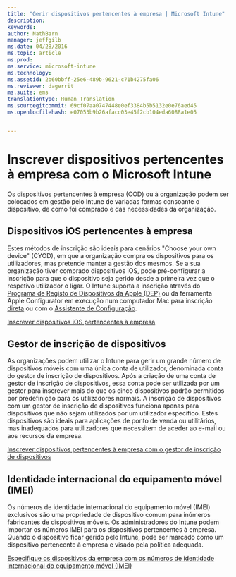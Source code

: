```yaml
---
title: "Gerir dispositivos pertencentes à empresa | Microsoft Intune"
description: 
keywords: 
author: NathBarn
manager: jeffgilb
ms.date: 04/28/2016
ms.topic: article
ms.prod: 
ms.service: microsoft-intune
ms.technology: 
ms.assetid: 2b60bbff-25e6-489b-9621-c71b4275fa06
ms.reviewer: dagerrit
ms.suite: ems
translationtype: Human Translation
ms.sourcegitcommit: 69cf07aa0747448e0ef3384b5b5132e0e76aed45
ms.openlocfilehash: e07053b9b26afacc03e45f2cb104eda6088a1e05


---
```


# Inscrever dispositivos pertencentes à empresa com o Microsoft Intune
Os dispositivos pertencentes à empresa (COD) ou à organização podem ser colocados em gestão pelo Intune de variadas formas consoante o dispositivo, de como foi comprado e das necessidades da organização.

## Dispositivos iOS pertencentes à empresa
Estes métodos de inscrição são ideais para cenários "Choose your own device" (CYOD), em que a organização compra os dispositivos para os utilizadores, mas pretende manter a gestão dos mesmos. Se a sua organização tiver comprado dispositivos iOS, pode pré-configurar a inscrição para que o dispositivo seja gerido desde a primeira vez que o respetivo utilizador o ligar. O Intune suporta a inscrição através do [Programa de Registo de Dispositivos da Apple (DEP)](ios-device-enrollment-program-in-microsoft-intune.md) ou da ferramenta Apple Configurator em execução num computador Mac para inscrição [direta](ios-direct-enrollment-in-microsoft-intune.md) ou com o [Assistente de Configuração](ios-setup-assistant-enrollment-in-microsoft-intune.md).

[Inscrever dispositivos iOS pertencentes à empresa](enroll-corporate-owned-ios-devices-in-microsoft-intune.md)

## Gestor de inscrição de dispositivos
As organizações podem utilizar o Intune para gerir um grande número de dispositivos móveis com uma única conta de utilizador, denominada conta do gestor de inscrição de dispositivos. Após a criação de uma conta de gestor de inscrição de dispositivos, essa conta pode ser utilizada por um gestor para inscrever mais do que os cinco dispositivos padrão permitidos por predefinição para os utilizadores normais. A inscrição de dispositivos com um gestor de inscrição de dispositivos funciona apenas para dispositivos que não sejam utilizados por um utilizador específico. Estes dispositivos são ideais para aplicações de ponto de venda ou utilitários, mas inadequados para utilizadores que necessitem de aceder ao e-mail ou aos recursos da empresa.

[Inscrever dispositivos pertencentes à empresa com o gestor de inscrição de dispositivos](enroll-corporate-owned-devices-with-the-device-enrollment-manager-in-microsoft-intune.md)

## Identidade internacional do equipamento móvel (IMEI)
Os números de identidade internacional do equipamento móvel (IMEI) exclusivos são uma propriedade de dispositivo comum para inúmeros fabricantes de dispositivos móveis. Os administradores do Intune podem importar os números IMEI para os dispositivos pertencentes à empresa. Quando o dispositivo ficar gerido pelo Intune, pode ser marcado como um dispositivo pertencente à empresa e visado pela política adequada.

[Especifique os dispositivos da empresa com os números de identidade internacional do equipamento móvel (IMEI)](specify-corporate-owned-devices-with-international-mobile-equipment-identity-imei-numbers.md)



<!--HONumber=Jun16_HO5-->


